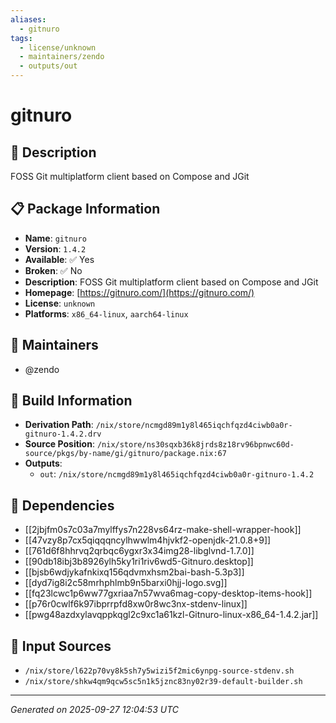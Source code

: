 ```yaml
---
aliases:
  - gitnuro
tags:
  - license/unknown
  - maintainers/zendo
  - outputs/out
---
```


# gitnuro

## 📝 Description

FOSS Git multiplatform client based on Compose and JGit

## 📋 Package Information

- **Name**: `gitnuro`
- **Version**: `1.4.2`
- **Available**: ✅ Yes
- **Broken**: ✅ No
- **Description**: FOSS Git multiplatform client based on Compose and JGit
- **Homepage**: [https://gitnuro.com/](https://gitnuro.com/)
- **License**: `unknown`
- **Platforms**: `x86_64-linux`, `aarch64-linux`
## 👥 Maintainers

- @zendo


## 🔧 Build Information

- **Derivation Path**: `/nix/store/ncmgd89m1y8l465iqchfqzd4ciwb0a0r-gitnuro-1.4.2.drv`
- **Source Position**: `/nix/store/ns30sqxb36k8jrds8z18rv96bpnwc60d-source/pkgs/by-name/gi/gitnuro/package.nix:67`
- **Outputs**:
  - `out`:  `/nix/store/ncmgd89m1y8l465iqchfqzd4ciwb0a0r-gitnuro-1.4.2`

## 🔗 Dependencies

- [[2jbjfm0s7c03a7mylffys7n228vs64rz-make-shell-wrapper-hook]]
- [[47vzy8p7cx5qiqqqncylhwwlm4hjvkf2-openjdk-21.0.8+9]]
- [[761d6f8hhrvq2qrbqc6ygxr3x34img28-libglvnd-1.7.0]]
- [[90db18ibj3b8926ylh5ky1ri1riv6wd5-Gitnuro.desktop]]
- [[bjsb6wdjykafnkixq156qdvmxhsm2bai-bash-5.3p3]]
- [[dyd7ig8i2c58mrhphlmb9n5barxi0hjj-logo.svg]]
- [[fq23lcwc1p6ww77gxriaa7n57wva6mag-copy-desktop-items-hook]]
- [[p76r0cwlf6k97ibprrpfd8xw0r8wc3nx-stdenv-linux]]
- [[pwg48azdxylavqppkqgl2c9xc1a61kzl-Gitnuro-linux-x86_64-1.4.2.jar]]

## 📁 Input Sources

- `/nix/store/l622p70vy8k5sh7y5wizi5f2mic6ynpg-source-stdenv.sh`
- `/nix/store/shkw4qm9qcw5sc5n1k5jznc83ny02r39-default-builder.sh`

---
*Generated on 2025-09-27 12:04:53 UTC*
